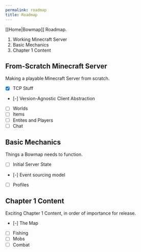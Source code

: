 ```yaml
---
permalink: roadmap
title: Roadmap
---
```


[[Home|Bowmap]] Roadmap.

1. Working Minecraft Server
2. Basic Mechanics
3. Chapter 1 Content

## From-Scratch Minecraft Server

Making a playable Minecraft Server from scratch.

- [x] TCP Stuff
- [-] Version-Agnostic Client Abstraction
- [ ] Worlds
- [ ] Items
- [ ] Entites and Players
- [ ] Chat

## Basic Mechanics

Things a Bowmap needs to function.

- [ ] Initial Server State
- [-] Event sourcing model
- [ ] Profiles

## Chapter 1 Content

Exciting Chapter 1 Content, in order of importance for release.

- [-] The Map
- [ ] Fishing
- [ ] Mobs
- [ ] Combat
